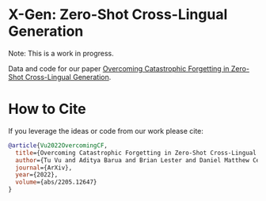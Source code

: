 # X-Gen: Zero-Shot Cross-Lingual Generation

Note: This is a work in progress.

Data and code for our paper [Overcoming Catastrophic Forgetting in Zero-Shot Cross-Lingual Generation](https://arxiv.org/abs/2205.12647).

# How to Cite

If you leverage the ideas or code from our work please cite:

```bibtex
@article{Vu2022OvercomingCF,
  title={Overcoming Catastrophic Forgetting in Zero-Shot Cross-Lingual Generation},
  author={Tu Vu and Aditya Barua and Brian Lester and Daniel Matthew Cer and Mohit Iyyer and Noah Constant},
  journal={ArXiv},
  year={2022},
  volume={abs/2205.12647}
}
```
